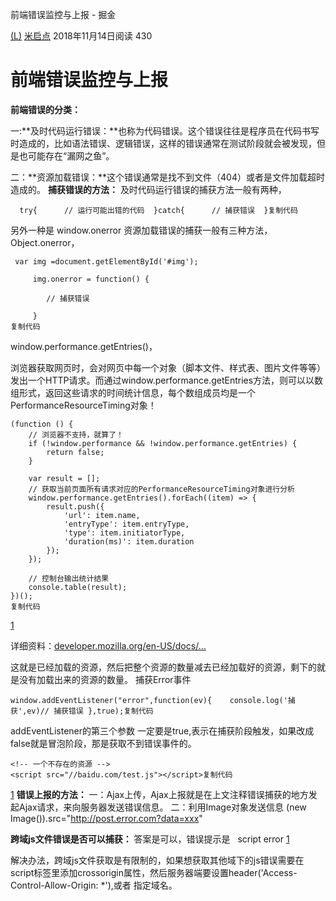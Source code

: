 前端错误监控与上报 - 掘金

[(L)](https://juejin.im/user/5a0c203c51882554b83716a0)
[米启点](https://juejin.im/user/5a0c203c51882554b83716a0)
2018年11月14日阅读 430

# 前端错误监控与上报

**前端错误的分类：**

一:**及时代码运行错误：**也称为代码错误。这个错误往往是程序员在代码书写时造成的，比如语法错误、逻辑错误，这样的错误通常在测试阶段就会被发现，但是也可能存在“漏网之鱼”。

二：**资源加载错误：**这个错误通常是找不到文件（404）或者是文件加载超时造成的。
**捕获错误的方法：**
及时代码运行错误的捕获方法一般有两种，

`  try{      // 运行可能出错的代码  }catch{      // 捕获错误  }复制代码`

另外一种是 window.onerror
资源加载错误的捕获一般有三种方法，
Object.onerror，

	 var img =document.getElementById('#img');

	     img.onerror = function() {

	        // 捕获错误

	     }
	复制代码

window.performance.getEntries()，

浏览器获取网页时，会对网页中每一个对象（脚本文件、样式表、图片文件等等）发出一个HTTP请求。而通过window.performance.getEntries方法，则可以以数组形式，返回这些请求的时间统计信息，每个数组成员均是一个PerformanceResourceTiming对象！

	(function () {
	    // 浏览器不支持，就算了！
	    if (!window.performance && !window.performance.getEntries) {
	        return false;
	    }

	    var result = [];
	    // 获取当前页面所有请求对应的PerformanceResourceTiming对象进行分析
	    window.performance.getEntries().forEach((item) => {
	        result.push({
	            'url': item.name,
	            'entryType': item.entryType,
	            'type': item.initiatorType,
	            'duration(ms)': item.duration
	        });
	    });

	    // 控制台输出统计结果
	    console.table(result);
	})();
	复制代码

[1](../_resources/550496a26b041be11045a7519aefbe97.webp)

详细资料：[developer.mozilla.org/en-US/docs/…](https://link.juejin.im/?target=https%3A%2F%2Fdeveloper.mozilla.org%2Fen-US%2Fdocs%2FWeb%2FAPI%2FPerformance%2FgetEntries)

这就是已经加载的资源，然后把整个资源的数量减去已经加载好的资源，剩下的就是没有加载出来的资源的数量。
捕获Error事件

`window.addEventListener("error",function(ev){    console.log('捕获',ev)// 捕获错误 },true);复制代码`

addEventListener的第三个参数 一定要是true,表示在捕获阶段触发，如果改成false就是冒泡阶段，那是获取不到错误事件的。

	<!-- 一个不存在的资源 -->
	<script src="//baidu.com/test.js"></script>复制代码

[1](../_resources/edd1f7e3da4377def359658a22ed491e.webp)
**错误上报的方法：**
一：Ajax上传，Ajax上报就是在上文注释错误捕获的地方发起Ajax请求，来向服务器发送错误信息。
二：利用Image对象发送信息
(new Image()).src="http://post.error.com?data=xxx"

**跨域js文件错误是否可以捕获：**
答案是可以，错误提示是   script error
[1](../_resources/bd92f78d16af60ad3128d4e074202b19.webp)

解决办法，跨域js文件获取是有限制的，如果想获取其他域下的js错误需要在script标签里添加crossorigin属性，然后服务器端要设置header('Access-Control-Allow-Origin: *'),或者 指定域名。